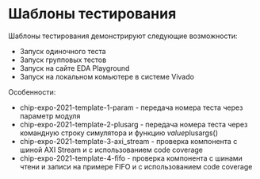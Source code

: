 # Шаблоны тестирования

Шаблоны тестирования демонстрируют следующие возможности:

* Запуск одиночного теста
* Запуск групповых тестов
* Запуск на сайте EDA Playground 
* Запуск на локальном комьютере в системе Vivado

Особенности:

* chip-expo-2021-template-1-param - передача номера теста через параметр модуля
* chip-expo-2021-template-2-plusarg - передача номера теста через командную строку симулятора и функцию $value$plusargs()
* chip-expo-2021-template-3-axi_stream - проверка компонента с шиной AXI Stream и с использованием code coverage
* chip-expo-2021-template-4-fifo - проверка компонента с шинами чтени и записи на примере FIFO и с использованием code coverage

